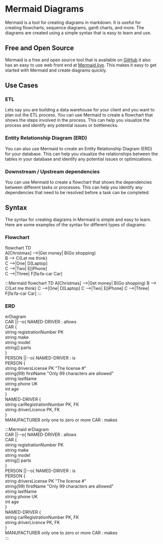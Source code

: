 # Mermaid Diagrams

Mermaid is a tool for creating diagrams in markdown. It is useful for creating flowcharts, sequence diagrams, gantt charts, and more. The diagrams are created using a simple syntax that is easy to learn and use.

## Free and Open Source

Mermaid is a free and open source tool that is available on [GitHub](https://github.com/mermaid-js/mermaid-live-editor) it also has an easy to use web front end at [Mermaid.live](https://mermaid.live). This makes it easy to get started with Mermaid and create diagrams quickly.

## Use Cases

### ETL

Lets say you are building a data warehouse for your client and you want to plan out the ETL process. You can use Mermaid to create a flowchart that shows the steps involved in the process. This can help you visualize the process and identify any potential issues or bottlenecks.

### Entity Relationship Diagram (ERD)

You can also use Mermaid to create an Entity Relationship Diagram (ERD) for your database. This can help you visualize the relationships between the tables in your database and identify any potential issues or optimizations.

### Downstream / Upstream dependencies

You can use Mermaid to create a flowchart that shows the dependencies between different tasks or processes. This can help you identify any dependencies that need to be resolved before a task can be completed.

## Syntax

The syntax for creating diagrams in Mermaid is simple and easy to learn. Here are some examples of the syntax for different types of diagrams:

### Flowchart

flowchart TD  
    A[Christmas] -->|Get money| B(Go shopping)  
    B --> C{Let me think}  
    C -->|One| D[Laptop]  
    C -->|Two| E[iPhone]  
    C -->|Three| F[fa:fa-car Car]  

:::Mermaid
flowchart TD
    A[Christmas] -->|Get money| B(Go shopping)
    B --> C{Let me think}
    C -->|One| D[Laptop]
    C -->|Two| E[iPhone]
    C -->|Three| F[fa:fa-car Car]
:::

### ERD

erDiagram  
    CAR ||--o{ NAMED-DRIVER : allows  
    CAR {  
        string registrationNumber PK  
        string make  
        string model  
        string[] parts  
    }  
    PERSON ||--o{ NAMED-DRIVER : is  
    PERSON {  
        string driversLicense PK "The license #"  
        string(99) firstName "Only 99 characters are allowed"  
        string lastName  
        string phone UK  
        int age  
    }  
    NAMED-DRIVER {  
        string carRegistrationNumber PK, FK  
        string driverLicence PK, FK  
    }  
    MANUFACTURER only one to zero or more CAR : makes  

:::Mermaid
erDiagram  
    CAR ||--o{ NAMED-DRIVER : allows  
    CAR {  
        string registrationNumber PK  
        string make  
        string model  
        string[] parts  
    }  
    PERSON ||--o{ NAMED-DRIVER : is  
    PERSON {  
        string driversLicense PK "The license #"  
        string(99) firstName "Only 99 characters are allowed"  
        string lastName  
        string phone UK  
        int age  
    }  
    NAMED-DRIVER {  
        string carRegistrationNumber PK, FK  
        string driverLicence PK, FK  
    }  
    MANUFACTURER only one to zero or more CAR : makes  
:::

